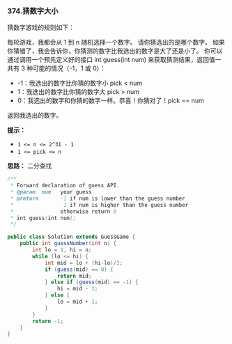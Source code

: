 ### 374.猜数字大小

猜数字游戏的规则如下：

每轮游戏，我都会从 1 到 n 随机选择一个数字。 请你猜选出的是哪个数字。
如果你猜错了，我会告诉你，你猜测的数字比我选出的数字是大了还是小了。
你可以通过调用一个预先定义好的接口 int guess(int num) 来获取猜测结果，返回值一共有 3 种可能的情况（-1，1 或 0）：

- -1：我选出的数字比你猜的数字小 pick < num
- 1：我选出的数字比你猜的数字大 pick > num
- 0：我选出的数字和你猜的数字一样。恭喜！你猜对了！pick == num

返回我选出的数字。

**提示：**

- `1 <= n <= 2^31 - 1`
- `1 <= pick <= n`



**思路：** 二分查找

``` java
/** 
 * Forward declaration of guess API.
 * @param  num   your guess
 * @return 	     -1 if num is lower than the guess number
 *			      1 if num is higher than the guess number
 *               otherwise return 0
 * int guess(int num);
 */

public class Solution extends GuessGame {
    public int guessNumber(int n) {
        int lo = 1, hi = n;
        while (lo <= hi) {
            int mid = lo + (hi-lo)/2;
            if (guess(mid) == 0) {
                return mid;
            } else if (guess(mid) == -1) {
                hi = mid - 1;
            } else {
                lo = mid + 1;
            }
        }
        return -1;
    }
}
```

